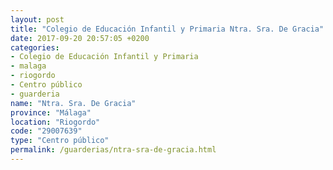 ```yaml
---
layout: post
title: "Colegio de Educación Infantil y Primaria Ntra. Sra. De Gracia"
date: 2017-09-20 20:57:05 +0200
categories:
- Colegio de Educación Infantil y Primaria
- malaga
- riogordo
- Centro público
- guarderia
name: "Ntra. Sra. De Gracia"
province: "Málaga"
location: "Riogordo"
code: "29007639"
type: "Centro público"
permalink: /guarderias/ntra-sra-de-gracia.html
---
```

